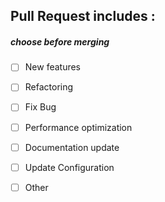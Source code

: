 ## Pull Request includes :

##### choose before merging

- [ ] New features
- [ ] Refactoring
- [ ] Fix Bug
- [ ] Performance optimization
- [ ] Documentation update
- [ ] Update Configuration
- [ ] Other



